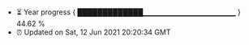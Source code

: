 - ⏳ Year progress { █████████████▁▁▁▁▁▁▁▁▁▁▁▁▁▁▁▁▁ } 44.62 %
- ⏰ Updated on Sat, 12 Jun 2021 20:20:34 GMT

